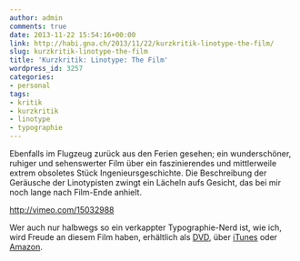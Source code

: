 ```yaml
---
author: admin
comments: true
date: 2013-11-22 15:54:16+00:00
link: http://habi.gna.ch/2013/11/22/kurzkritik-linotype-the-film/
slug: kurzkritik-linotype-the-film
title: 'Kurzkritik: Linotype: The Film'
wordpress_id: 3257
categories:
- personal
tags:
- kritik
- kurzkritik
- linotype
- typographie
---
```


Ebenfalls im Flugzeug zurück aus den Ferien gesehen; ein wunderschöner, ruhiger und sehenswerter Film über ein faszinierendes und mittlerweile extrem obsoletes Stück Ingenieursgeschichte.
Die Beschreibung der Geräusche der Linotypisten zwingt ein Lächeln aufs Gesicht, das bei mir noch lange nach Film-Ende anhielt.

http://vimeo.com/15032988

Wer auch nur halbwegs so ein verkappter Typographie-Nerd ist, wie ich, wird Freude an diesem Film haben, erhältlich als [DVD](http://shop.linotypefilm.com), über [iTunes](https://itunes.apple.com/us/movie/linotype-the-film/id566509420) oder [Amazon](http://www.amazon.com/Linotype-The-Film/dp/B009RI2T82/).
